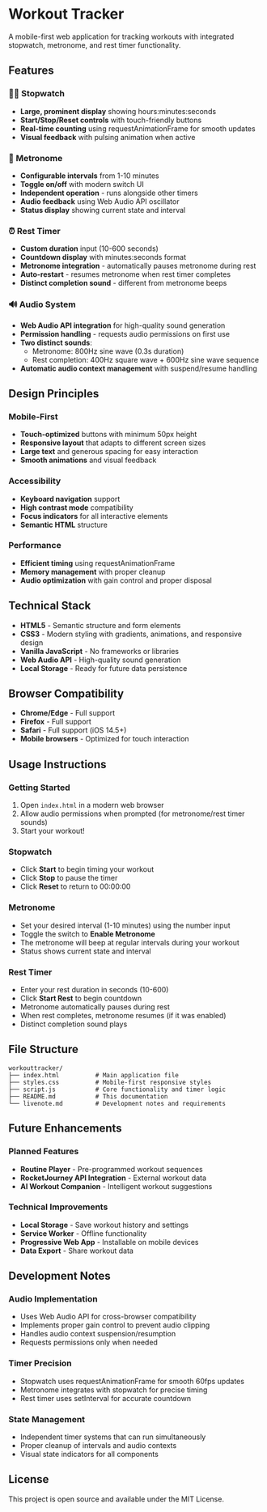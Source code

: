 # Workout Tracker

A mobile-first web application for tracking workouts with integrated stopwatch, metronome, and rest timer functionality.

## Features

### 🏃‍♂️ Stopwatch
- **Large, prominent display** showing hours:minutes:seconds
- **Start/Stop/Reset controls** with touch-friendly buttons
- **Real-time counting** using requestAnimationFrame for smooth updates
- **Visual feedback** with pulsing animation when active

### 🎵 Metronome
- **Configurable intervals** from 1-10 minutes
- **Toggle on/off** with modern switch UI
- **Independent operation** - runs alongside other timers
- **Audio feedback** using Web Audio API oscillator
- **Status display** showing current state and interval

### ⏰ Rest Timer
- **Custom duration** input (10-600 seconds)
- **Countdown display** with minutes:seconds format
- **Metronome integration** - automatically pauses metronome during rest
- **Auto-restart** - resumes metronome when rest timer completes
- **Distinct completion sound** - different from metronome beeps

### 🔊 Audio System
- **Web Audio API integration** for high-quality sound generation
- **Permission handling** - requests audio permissions on first use
- **Two distinct sounds**:
  - Metronome: 800Hz sine wave (0.3s duration)
  - Rest completion: 400Hz square wave + 600Hz sine wave sequence
- **Automatic audio context management** with suspend/resume handling

## Design Principles

### Mobile-First
- **Touch-optimized** buttons with minimum 50px height
- **Responsive layout** that adapts to different screen sizes
- **Large text** and generous spacing for easy interaction
- **Smooth animations** and visual feedback

### Accessibility
- **Keyboard navigation** support
- **High contrast mode** compatibility
- **Focus indicators** for all interactive elements
- **Semantic HTML** structure

### Performance
- **Efficient timing** using requestAnimationFrame
- **Memory management** with proper cleanup
- **Audio optimization** with gain control and proper disposal

## Technical Stack

- **HTML5** - Semantic structure and form elements
- **CSS3** - Modern styling with gradients, animations, and responsive design
- **Vanilla JavaScript** - No frameworks or libraries
- **Web Audio API** - High-quality sound generation
- **Local Storage** - Ready for future data persistence

## Browser Compatibility

- **Chrome/Edge** - Full support
- **Firefox** - Full support
- **Safari** - Full support (iOS 14.5+)
- **Mobile browsers** - Optimized for touch interaction

## Usage Instructions

### Getting Started
1. Open `index.html` in a modern web browser
2. Allow audio permissions when prompted (for metronome/rest timer sounds)
3. Start your workout!

### Stopwatch
- Click **Start** to begin timing your workout
- Click **Stop** to pause the timer
- Click **Reset** to return to 00:00:00

### Metronome
- Set your desired interval (1-10 minutes) using the number input
- Toggle the switch to **Enable Metronome**
- The metronome will beep at regular intervals during your workout
- Status shows current state and interval

### Rest Timer
- Enter your rest duration in seconds (10-600)
- Click **Start Rest** to begin countdown
- Metronome automatically pauses during rest
- When rest completes, metronome resumes (if it was enabled)
- Distinct completion sound plays

## File Structure

```
workouttracker/
├── index.html          # Main application file
├── styles.css          # Mobile-first responsive styles
├── script.js           # Core functionality and timer logic
├── README.md           # This documentation
└── livenote.md         # Development notes and requirements
```

## Future Enhancements

### Planned Features
- **Routine Player** - Pre-programmed workout sequences
- **RocketJourney API Integration** - External workout data
- **AI Workout Companion** - Intelligent workout suggestions

### Technical Improvements
- **Local Storage** - Save workout history and settings
- **Service Worker** - Offline functionality
- **Progressive Web App** - Installable on mobile devices
- **Data Export** - Share workout data

## Development Notes

### Audio Implementation
- Uses Web Audio API for cross-browser compatibility
- Implements proper gain control to prevent audio clipping
- Handles audio context suspension/resumption
- Requests permissions only when needed

### Timer Precision
- Stopwatch uses requestAnimationFrame for smooth 60fps updates
- Metronome integrates with stopwatch for precise timing
- Rest timer uses setInterval for accurate countdown

### State Management
- Independent timer systems that can run simultaneously
- Proper cleanup of intervals and audio contexts
- Visual state indicators for all components

## License

This project is open source and available under the MIT License.
